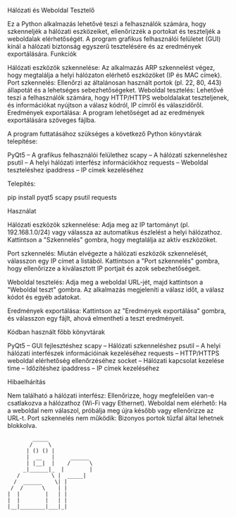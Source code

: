 






Hálózati és Weboldal Tesztelő

Ez a Python alkalmazás lehetővé teszi a felhasználók számára, hogy szkenneljék a hálózati eszközeiket, ellenőrizzék a portokat és teszteljék a weboldalak elérhetőségét. A program grafikus felhasználói felületet (GUI) kínál a hálózati biztonság egyszerű tesztelésére és az eredmények exportálására.
Funkciók

Hálózati eszközök szkennelése: Az alkalmazás ARP szkennelést végez, hogy megtalálja a helyi hálózaton elérhető eszközöket (IP és MAC címek).
    Port szkennelés: Ellenőrzi az általánosan használt portok (pl. 22, 80, 443) állapotát és a lehetséges sebezhetőségeket.
    Weboldal tesztelés: Lehetővé teszi a felhasználók számára, hogy HTTP/HTTPS weboldalakat teszteljenek, és információkat nyújtson a válasz kódról, IP címről és válaszidőről.
    Eredmények exportálása: A program lehetőséget ad az eredmények exportálására szöveges fájlba.


A program futtatásához szükséges a következő Python könyvtárak telepítése:

PyQt5 – A grafikus felhasználói felülethez
    scapy – A hálózati szkenneléshez
    psutil – A helyi hálózati interfész információkhoz
    requests – Weboldal teszteléshez
    ipaddress – IP címek kezeléséhez

Telepítés:

pip install pyqt5 scapy psutil requests

Használat

Hálózati eszközök szkennelése:
        Adja meg az IP tartományt (pl. 192.168.1.0/24) vagy válassza az automatikus észlelést a helyi hálózathoz.
        Kattintson a "Szkennelés" gombra, hogy megtalálja az aktív eszközöket.

Port szkennelés:
        Miután elvégezte a hálózati eszközök szkennelését, válasszon egy IP címet a listából.
        Kattintson a "Port szkennelés" gombra, hogy ellenőrizze a kiválasztott IP portjait és azok sebezhetőségeit.

 Weboldal tesztelés:
        Adja meg a weboldal URL-jét, majd kattintson a "Weboldal teszt" gombra.
        Az alkalmazás megjeleníti a válasz időt, a válasz kódot és egyéb adatokat.

Eredmények exportálása:
        Kattintson az "Eredmények exportálása" gombra, és válasszon egy fájlt, ahová elmentheti a teszt eredményeit.

  
  Kódban használt főbb könyvtárak

PyQt5 – GUI fejlesztéshez
    scapy – Hálózati szkenneléshez
    psutil – A helyi hálózati interfészek információinak kezeléséhez
    requests – HTTP/HTTPS weboldal elérhetőség ellenőrzéséhez
    socket – Hálózati kapcsolat kezelése
    time – Időzítéshez
    ipaddress – IP címek kezeléséhez

Hibaelhárítás

Nem található a hálózati interfész: Ellenőrizze, hogy megfelelően van-e csatlakozva a hálózathoz (Wi-Fi vagy Ethernet).
    Weboldal nem elérhető: Ha a weboldal nem válaszol, próbálja meg újra később vagy ellenőrizze az URL-t.
    Port szkennelés nem működik: Bizonyos portok tűzfal által lehetnek blokkolva.

    
 
            _____
           /     \
          | () () |
          |  __   |     ______
          | |__|  |    /      \
         _|______|_  |        |
       /          \ |  _____|
      /  ______    \| |      
     /  /      \    | |    
    |  |        |   | |     
    |  |        |   | |
    |__|________|___|_|
